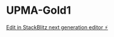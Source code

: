# UPMA-Gold1

[Edit in StackBlitz next generation editor ⚡️](https://stackblitz.com/~/github.com/Marty87SP/UPMA-Gold1)